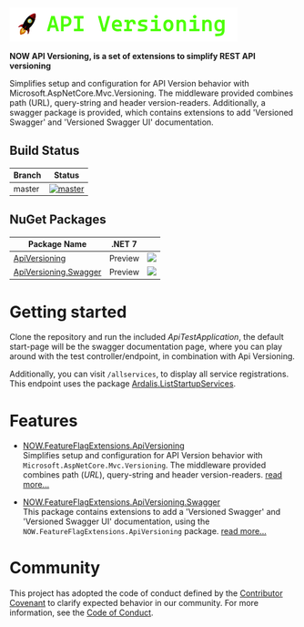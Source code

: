 
![Api Versioning Banner](res/banner/banner.png)

**NOW API Versioning, is a set of extensions to simplify REST API versioning**

Simplifies setup and configuration for API Version behavior with Microsoft.AspNetCore.Mvc.Versioning. The middleware provided combines path (URL), query-string and header version-readers. Additionally, a swagger package is provided, which contains extensions to add 'Versioned Swagger' and 'Versioned Swagger UI' documentation.


Build Status
------------

Branch | Status
--- | :---:
master | [![master](https://github.com/WizX20/NOW.ApiVersioning/actions/workflows/ci.yml/badge.svg?branch=master&event=push)](https://github.com/WizX20/NOW.ApiVersioning/actions/workflows/ci.yml)


NuGet Packages
---------------------------

| Package Name | .NET 7 | |
| ------------ | :-----------: | ----------- | 
| [ApiVersioning][NOW.ApiVersioning.nuget] | Preview | [<img src="https://flat.badgen.net/nuget/v/NOW.ApiVersioning" />][NOW.ApiVersioning.nuget] |
| [ApiVersioning.Swagger][NOW.ApiVersioning.Swagger.nuget] | Preview | [<img src="https://flat.badgen.net/nuget/v/NOW.ApiVersioning.Swagger" />][NOW.ApiVersioning.Swagger.nuget] |


# Getting started

Clone the repository and run the included *ApiTestApplication*, the default start-page will be the swagger documentation page, where you can play around with the test controller/endpoint, in combination with Api Versioning.

Additionally, you can visit `/allservices`, to display all service registrations. This endpoint
uses the package [Ardalis.ListStartupServices](https://github.com/ardalis/AspNetCoreStartupServices).


# Features

- [NOW.FeatureFlagExtensions.ApiVersioning](src/ApiVersioning/README.md)<br>
  Simplifies setup and configuration for API Version behavior with `Microsoft.AspNetCore.Mvc.Versioning`. The middleware provided combines path (_URL_), query-string and header version-readers. [read more...](src/ApiVersioning/README.md)

- [NOW.FeatureFlagExtensions.ApiVersioning.Swagger](src/ApiVersioning.Swagger/README.md)<br>
  This package contains extensions to add a 'Versioned Swagger' and 'Versioned Swagger UI' documentation, using the `NOW.FeatureFlagExtensions.ApiVersioning` package. [read more...](src/ApiVersioning.Swagger/README.md)


# Community

This project has adopted the code of conduct defined by the [Contributor Covenant](https://contributor-covenant.org/) to clarify expected behavior in our community. For more information, see the [Code of Conduct](docs/CODE_OF_CONDUCT.md).


[NOW.ApiVersioning.nuget]: https://www.nuget.org/packages/NOW.ApiVersioning
[NOW.ApiVersioning.Swagger.nuget]: https://www.nuget.org/packages/NOW.ApiVersioning.Swagger
